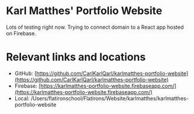 # Karl Matthes' Portfolio Website
Lots of testing right now. Trying to connect domain to a React app hosted on Firebase.

# Relevant links and locations
- GitHub: [https://github.com/CarlKarlQarl/karlmatthes-portfolio-website](https://github.com/CarlKarlQarl/karlmatthes-portfolio-website)
- Firebase: [https://karlmatthes-portfolio-website.firebaseapp.com/](https://karlmatthes-portfolio-website.firebaseapp.com/)
- Local: /Users/flatironschool/Flatirons/Website/karlmatthes/karlmatthes-portfolio-website